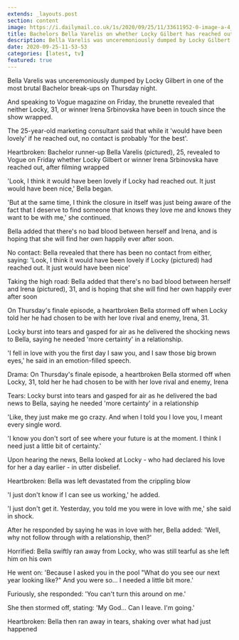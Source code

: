 ```yaml
---
extends: _layouts.post
section: content
image: https://i.dailymail.co.uk/1s/2020/09/25/11/33611952-0-image-a-4_1601030128674.jpg 
title: Bachelors Bella Varelis on whether Locky Gilbert has reached out 
description: Bella Varelis was unceremoniously dumped by Locky Gilbert in one of the most brutal Bachelor break-ups on Thursday night.  
date: 2020-09-25-11-53-53 
categories: [latest, tv] 
featured: true 
--- 
```

Bella Varelis was unceremoniously dumped by Locky Gilbert in one of the most brutal Bachelor break-ups on Thursday night. 

And speaking to Vogue magazine on Friday, the brunette revealed that neither Locky, 31, or winner Irena Srbinovska have been in touch since the show wrapped.

The 25-year-old marketing consultant said that while it 'would have been lovely' if he reached out, no contact is probably 'for the best'.

Heartbroken: Bachelor runner-up Bella Varelis (pictured), 25, revealed to Vogue on Friday whether Locky Gilbert or winner Irena Srbinovska have reached out, after filming wrapped 

'Look, I think it would have been lovely if Locky had reached out. It just would have been nice,' Bella began.

'But at the same time, I think the closure in itself was just being aware of the fact that I deserve to find someone that knows they love me and knows they want to be with me,' she continued.

Bella added that there's no bad blood between herself and Irena, and is hoping that she will find her own happily ever after soon.  

No contact: Bella revealed that there has been no contact from either, saying: 'Look, I think it would have been lovely if Locky (pictured) had reached out. It just would have been nice' 

Taking the high road: Bella added that there's no bad blood between herself and Irena (pictured), 31, and is hoping that she will find her own happily ever after soon 

On Thursday's finale episode, a heartbroken Bella stormed off when Locky told her he had chosen to be with her love rival and enemy, Irena, 31.   

Locky burst into tears and gasped for air as he delivered the shocking news to Bella, saying he needed 'more certainty' in a relationship. 

'I fell in love with you the first day I saw you, and I saw those big brown eyes,' he said in an emotion-filled speech.

Drama: On Thursday's finale episode, a heartbroken Bella stormed off when Locky, 31, told her he had chosen to be with her love rival and enemy, Irena 

Tears: Locky burst into tears and gasped for air as he delivered the bad news to Bella, saying he needed 'more certainty' in a relationship

'Like, they just make me go crazy. And when I told you I love you, I meant every single word.  

'I know you don't sort of see where your future is at the moment. I think I need just a little bit of certainty.' 

Upon hearing the news, Bella looked at Locky - who had declared his love for her a day earlier - in utter disbelief. 

Heartbroken: Bella was left devastated from the crippling blow 

'I just don't know if I can see us working,' he added.

'I just don't get it. Yesterday, you told me you were in love with me,' she said in shock. 

After he responded by saying he was in love with her, Bella added: 'Well, why not follow through with a relationship, then?' 

Horrified: Bella swiftly ran away from Locky, who was still tearful as she left him on his own

He went on: 'Because I asked you in the pool "What do you see our next year looking like?" And you were so... I needed a little bit more.'

Furiously, she responded: 'You can't turn this around on me.'

She then stormed off, stating: 'My God... Can I leave. I'm going.' 

Heartbroken: Bella then ran away in tears, shaking over what had just happened

